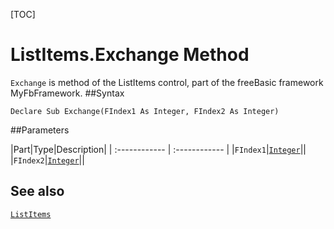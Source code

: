 [TOC]
# ListItems.Exchange Method

`Exchange` is method of the ListItems control, part of the freeBasic framework MyFbFramework.
##Syntax
```freeBasic
Declare Sub Exchange(FIndex1 As Integer, FIndex2 As Integer)
```

##Parameters

|Part|Type|Description|
| :------------ | :------------ |
|`FIndex1`|[`Integer`]("https://www.freebasic.net/wiki/KeyPgInteger")||
|`FIndex2`|[`Integer`]("https://www.freebasic.net/wiki/KeyPgInteger")||
## See also
[`ListItems`](ListItems.md)
